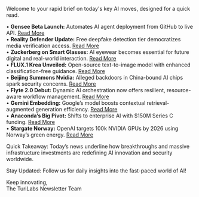 <p>Welcome to your rapid brief on today's key AI moves, designed for a quick read.</p>
<p>• <strong>Gensee Beta Launch:</strong> Automates AI agent deployment from GitHub to live API. <a href="https://platform.gensee.ai">Read More</a><br />
• <strong>Reality Defender Update:</strong> Free deepfake detection tier democratizes media verification access. <a href="https://app.realitydefender.ai/auth/login">Read More</a><br />
• <strong>Zuckerberg on Smart Glasses:</strong> AI eyewear becomes essential for future digital and real-world interaction. <a href="https://fortune.com/2025/07/31/mark-zuckerberg-meta-ray-ban-smart-glasses-ai/">Read More</a><br />
• <strong>FLUX.1 Krea Unveiled:</strong> Open-source text-to-image model with enhanced classification-free guidance. <a href="https://github.com/krea-ai/flux-krea">Read More</a><br />
• <strong>Beijing Summons Nvidia:</strong> Alleged backdoors in China-bound AI chips spark security concerns. <a href="https://www.theregister.com/2025/07/31/beijing_nvidia_backdoors/">Read More</a><br />
• <strong>Flyte 2.0 Debut:</strong> Dynamic AI orchestration now offers resilient, resource-aware workflow management. <a href="https://www.union.ai/blog-post/introducing-flyte-2-0-dynamic-crash-proof-resource-aware-ai-orchestration">Read More</a><br />
• <strong>Gemini Embedding:</strong> Google’s model boosts contextual retrieval-augmented generation efficiency. <a href="https://developers.googleblog.com/en/gemini-embedding-powering-rag-context-engineering/">Read More</a><br />
• <strong>Anaconda’s Big Pivot:</strong> Shifts to enterprise AI with $150M Series C funding. <a href="https://www.anaconda.com/press/anaconda-raises-150m-series-c-funding-ai-enterprise">Read More</a><br />
• <strong>Stargate Norway:</strong> OpenAI targets 100k NVIDIA GPUs by 2026 using Norway’s green energy. <a href="https://openai.com/index/introducing-stargate-norway/">Read More</a></p>
<p>Quick Takeaway: Today’s news underline how breakthroughs and massive infrastructure investments are redefining AI innovation and security worldwide.</p>
<p>Stay Updated: Follow us for daily insights into the fast-paced world of AI!</p>
<p>Keep innovating,<br />
The TuriLabs Newsletter Team</p>